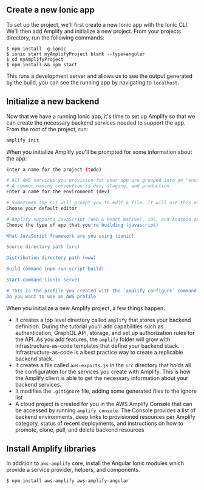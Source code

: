 ## Create a new Ionic app

To set up the project, we'll first create a new Ionic app with the Ionic CLI. We'll then add Amplify and initialize a new project. From your projects directory, run the following commands:

```
$ npm install -g ionic
$ ionic start myAmplifyProject blank --type=angular 
$ cd myAmplifyProject
$ npm install && npm start
```
This runs a development server and allows us to see the output generated by the build, you can see the running app by navigating to `localhost`.

## Initialize a new backend

Now that we have a running Ionic app, it's time to set up Amplify so that we can create the necessary backend services needed to support the app. From the root of the project, run:

```bash
amplify init
```

When you initialize Amplify you'll be prompted for some information about the app:

```bash
Enter a name for the project (todo)

# All AWS services you provision for your app are grouped into an "environment"
# A common naming convention is dev, staging, and production
Enter a name for the environment (dev)

# Sometimes the CLI will prompt you to edit a file, it will use this editor to open those files.
Choose your default editor

# Amplify supports JavaScript (Web & React Native), iOS, and Android apps
Choose the type of app that you're building (javascript)

What JavaScript framework are you using (ionic)

Source directory path (src)

Distribution directory path (www)

Build command (npm run-script build)

Start command (ionic serve)

# This is the profile you created with the `amplify configure` command in the introduction step.
Do you want to use an AWS profile
```

When you initialize a new Amplify project, a few things happen:

- It creates a top level directory called `amplify` that stores your backend definition. During the tutorial you'll add capabilities such as authentication, GraphQL API, storage, and set up authorization rules for the API. As you add features, the `amplify` folder will grow with infrastructure-as-code templates that define your backend stack. Infrastructure-as-code is a best practice way to create a replicable backend stack.
- It creates a file called `aws-exports.js` in the `src` directory that holds all the configuration for the services you create with Amplify. This is how the Amplify client is able to get the necessary information about your backend services.
- It modifies the `.gitignore` file, adding some generated files to the ignore list
- A cloud project is created for you in the AWS Amplify Console that can be accessed by running `amplify console`. The Console provides a list of backend environments, deep links to provisioned resources per Amplify category, status of recent deployments, and instructions on how to promote, clone, pull, and delete backend resources

## Install Amplify libraries

In addition to `aws-amplify` core, install the Angular Ionic modules which provide a service provider, helpers, and components.

```
$ npm install aws-amplify aws-amplify-angular
```
